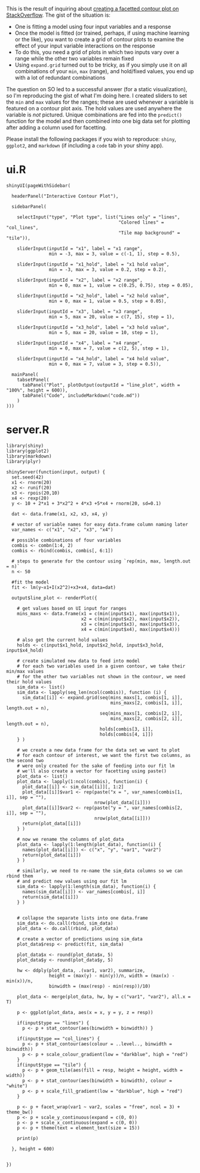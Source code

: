 This is the result of inquiring about [creating a facetted contour plot on StackOverflow](http://stackoverflow.com/questions/17958730/faceting-a-set-of-contour-plots-in-ggplot-r). The gist of the situation is:

- One is fitting a model using four input variables and a response
- Once the model is fitted (or trained, perhaps, if using machine learning or the like), you want to create a grid of contour plots to examine the effect of your input variable interactions on the response
- To do this, you need a grid of plots in which two inputs vary over a range while the other two variables remain fixed
- Using `expand.grid` turned out to be tricky, as if you simply use it on all combinations of your `min`, `max` (range), and hold/fixed values, you end up with a lot of redundant combinations

The question on SO led to a successful answer (for a static visualization), so I'm reproducing the gist of what I'm doing here. I created sliders to set the `min` and `max` values for the ranges; these are used whenever a variable is featured on a contour plot axis. The hold values are used anywhere the variable is *not* pictured. Unique combinations are fed into the `predict()` function for the model and then combined into one big data set for plotting after adding a column used for facetting.

Please install the following packages if you wish to reproduce: `shiny`, `ggplot2`, and `markdown` (if including a `code` tab in your shiny app).

ui.R
===

```{r}
shinyUI(pageWithSidebar(
  
  headerPanel("Interactive Contour Plot"),
  
  sidebarPanel(
    
    selectInput("type", "Plot type", list("Lines only" = "lines", 
                                          "Colored lines" = "col_lines",
                                          "Tile map background" = "tile")),
    
    sliderInput(inputId = "x1", label = "x1 range",
                min = -3, max = 3, value = c(-1, 1), step = 0.5),
    
    sliderInput(inputId = "x1_hold", label = "x1 hold value",
                min = -3, max = 3, value = 0.2, step = 0.2),
    
    sliderInput(inputId = "x2", label = "x2 range",
                min = 0, max = 1, value = c(0.25, 0.75), step = 0.05),
    
    sliderInput(inputId = "x2_hold", label = "x2 hold value",
                min = 0, max = 1, value = 0.5, step = 0.05),
    
    sliderInput(inputId = "x3", label = "x3 range",
                min = 5, max = 20, value = c(7, 15), step = 1),
    
    sliderInput(inputId = "x3_hold", label = "x3 hold value",
                min = 5, max = 20, value = 10, step = 1),
    
    sliderInput(inputId = "x4", label = "x4 range",
                min = 0, max = 7, value = c(2, 5), step = 1),
    
    sliderInput(inputId = "x4_hold", label = "x4 hold value",
                min = 0, max = 7, value = 3, step = 0.5)), 
  
  mainPanel(
    tabsetPanel(
      tabPanel("Plot", plotOutput(outputId = "line_plot", width = "100%", height = 600)),
      tabPanel("Code", includeMarkdown("code.md"))
    )
)))
```

server.R
===

```{r}
library(shiny)
library(ggplot2)
library(markdown)
library(plyr)

shinyServer(function(input, output) {
  set.seed(42)
  x1 <- rnorm(20)
  x2 <- runif(20)
  x3 <- rpois(20,10)
  x4 <- rexp(20)
  y <- 10 + 2*x1 + 3*x2^2 + 4*x3 +5*x4 + rnorm(20, sd=0.1)

  dat <- data.frame(x1, x2, x3, x4, y)
  
  # vector of variable names for easy data.frame column naming later
  var_names <- c("x1", "x2", "x3", "x4")
  
  # possible combinations of four variables
  combis <- combn(1:4, 2)
  combis <- rbind(combis, combis[, 6:1])
  
  # steps to generate for the contour using `rep(min, max, length.out = n)`
  n <- 50
  
  #fit the model
  fit <- lm(y~x1+I(x2^2)+x3+x4, data=dat)
  
  output$line_plot <- renderPlot({
    
    # get values based on UI input for ranges
    mins_maxs <- data.frame(x1 = c(min(input$x1), max(input$x1)),
                            x2 = c(min(input$x2), max(input$x2)),
                            x3 = c(min(input$x3), max(input$x3)),
                            x4 = c(min(input$x4), max(input$x4)))
    
    # also get the current hold values
    holds <- c(input$x1_hold, input$x2_hold, input$x3_hold, input$x4_hold)
        
    # create simulated new data to feed into model
    # for each two variables used in a given contour, we take their min/max values
    # for the other two variables not shown in the contour, we need their hold values
    sim_data <- list()
    sim_data <- lapply(seq_len(ncol(combis)), function (i) {
      sim_data[[i]] <- expand.grid(seq(mins_maxs[1, combis[1, i]], 
                                       mins_maxs[2, combis[1, i]], length.out = n),
                                   seq(mins_maxs[1, combis[2, i]], 
                                       mins_maxs[2, combis[2, i]], length.out = n),
                                   holds[combis[3, i]],
                                   holds[combis[4, i]])
    } )
    
    # we create a new data frame for the data set we want to plot
    # for each contour of interest, we want the first two columns, as the second two
    # were only created for the sake of feeding into our fit lm 
    # we'll also create a vector for facetting using paste()
    plot_data <- list()
    plot_data <- lapply(1:ncol(combis), function(i) {
      plot_data[[i]] <- sim_data[[i]][, 1:2]
      plot_data[[i]]$var1 <- rep(paste("x = ", var_names[combis[1, i]], sep = ""),
                                 nrow(plot_data[[i]]))
      plot_data[[i]]$var2 <- rep(paste("y = ", var_names[combis[2, i]], sep = ""), 
                                 nrow(plot_data[[i]]))
      return(plot_data[[i]])
    } )
    
    # now we rename the columns of plot_data
    plot_data <- lapply(1:length(plot_data), function(i) {
      names(plot_data[[i]]) <- c("x", "y", "var1", "var2")
      return(plot_data[[i]])
    } )
    
    # similarly, we need to re-name the sim_data columns so we can rbind them
    # and predict new values using our fit lm
    sim_data <- lapply(1:length(sim_data), function(i) {
      names(sim_data[[i]]) <- var_names[combis[, i]]
      return(sim_data[[i]])
    } )
    
    
    # collapse the separate lists into one data.frame
    sim_data <- do.call(rbind, sim_data)
    plot_data <- do.call(rbind, plot_data)
  
    # create a vector of predictions using sim_data
    plot_data$resp <- predict(fit, sim_data)
    
    plot_data$x <- round(plot_data$x, 5)
    plot_data$y <- round(plot_data$y, 5)
    
    hw <- ddply(plot_data, .(var1, var2), summarize,
                height = (max(y) - min(y))/n, width = (max(x) - min(x))/n,
                binwidth = (max(resp) - min(resp))/10)
    
    plot_data <- merge(plot_data, hw, by = c("var1", "var2"), all.x = T)
    
    p <- ggplot(plot_data, aes(x = x, y = y, z = resp))
    
    if(input$type == "lines") {
      p <- p + stat_contour(aes(binwidth = binwidth)) }
    
    if(input$type == "col_lines") {
      p <- p + stat_contour(aes(colour = ..level.., binwidth = binwidth))
      p <- p + scale_colour_gradient(low = "darkblue", high = "red")
    }
    if(input$type == "tile") {
      p <- p + geom_tile(aes(fill = resp, height = height, width = width))
      p <- p + stat_contour(aes(binwidth = binwidth), colour = "white")
      p <- p + scale_fill_gradient(low = "darkblue", high = "red")
    }
    
    p <- p + facet_wrap(var1 ~ var2, scales = "free", ncol = 3) + theme_bw()
    p <- p + scale_y_continuous(expand = c(0, 0))
    p <- p + scale_x_continuous(expand = c(0, 0))
    p <- p + theme(text = element_text(size = 15))
    
    print(p)
    
  }, height = 600)
  
  
})
```
